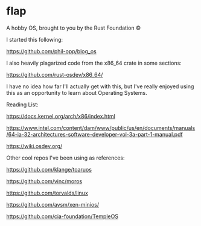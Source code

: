 # flap
A hobby OS, brought to you by the Rust Foundation ©️

I started this following: 

https://github.com/phil-opp/blog_os

I also heavily plagarized code from the x86_64 crate in some sections: 

https://github.com/rust-osdev/x86_64/

I have no idea how far I'll actually get with this, but I've really enjoyed using this as an opportunity to learn about Operating Systems. 

Reading List:

https://docs.kernel.org/arch/x86/index.html

https://www.intel.com/content/dam/www/public/us/en/documents/manuals/64-ia-32-architectures-software-developer-vol-3a-part-1-manual.pdf

https://wiki.osdev.org/


Other cool repos I've been using as references:

https://github.com/klange/toaruos

https://github.com/vinc/moros

https://github.com/torvalds/linux

https://github.com/avsm/xen-minios/

https://github.com/cia-foundation/TempleOS



